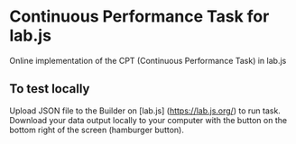 # Continuous Performance Task for lab.js
Online implementation of the CPT (Continuous Performance Task) in lab.js


## To test locally
Upload JSON file to the Builder on [lab.js] (https://lab.js.org/) to run task. Download your data output locally to your computer with the button on the bottom right of the screen (hamburger button). 

